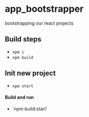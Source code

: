 # app_bootstrapper

bootstrapping our react projects

## Build steps

* `npm i`
* `npm build`

## Init new project

* `npm start`

#### Build and run

* `npm build:start'
